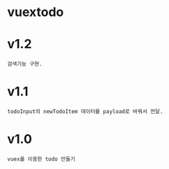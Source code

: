 # vuextodo

# v1.2
    검색기능 구현.

# v1.1
    todoInput의 newTodoItem 데이터를 payload로 바꿔서 전달.

# v1.0
    vuex를 이용한 todo 만들기

